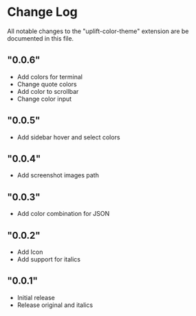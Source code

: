 # Change Log

All notable changes to the "uplift-color-theme" extension are be documented in this file.

## "0.0.6"

- Add colors for terminal
- Change quote colors
- Add color to scrollbar
- Change color input

## "0.0.5"

- Add sidebar hover and select colors

## "0.0.4"

- Add screenshot images path

## "0.0.3"

- Add color combination for JSON

## "0.0.2"

- Add Icon
- Add support for italics

## "0.0.1"

- Initial release
- Release original and italics
